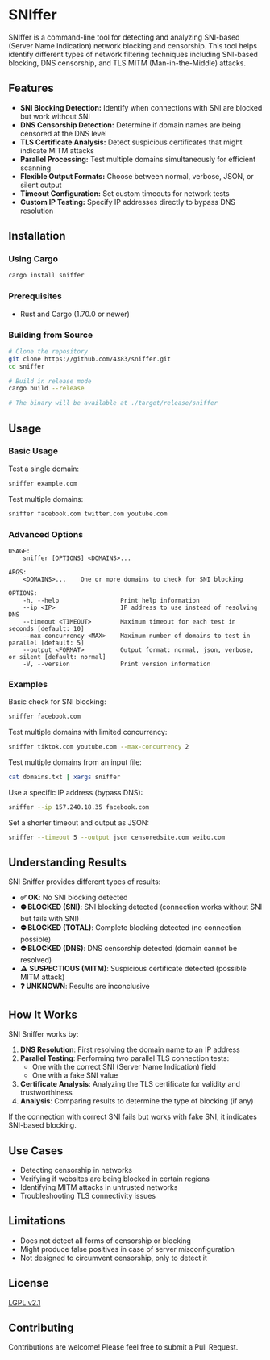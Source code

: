 # SNIffer

SNIffer is a command-line tool for detecting and analyzing SNI-based (Server Name Indication) network blocking and censorship. This tool helps identify different types of network filtering techniques including SNI-based blocking, DNS censorship, and TLS MITM (Man-in-the-Middle) attacks.

## Features

- **SNI Blocking Detection:** Identify when connections with SNI are blocked but work without SNI
- **DNS Censorship Detection:** Determine if domain names are being censored at the DNS level
- **TLS Certificate Analysis:** Detect suspicious certificates that might indicate MITM attacks
- **Parallel Processing:** Test multiple domains simultaneously for efficient scanning
- **Flexible Output Formats:** Choose between normal, verbose, JSON, or silent output
- **Timeout Configuration:** Set custom timeouts for network tests
- **Custom IP Testing:** Specify IP addresses directly to bypass DNS resolution

## Installation

### Using Cargo

```bash
cargo install sniffer
```

### Prerequisites

- Rust and Cargo (1.70.0 or newer)

### Building from Source

```bash
# Clone the repository
git clone https://github.com/4383/sniffer.git
cd sniffer

# Build in release mode
cargo build --release

# The binary will be available at ./target/release/sniffer
```

## Usage

### Basic Usage

Test a single domain:
```bash
sniffer example.com
```

Test multiple domains:
```bash
sniffer facebook.com twitter.com youtube.com
```

### Advanced Options

```
USAGE:
    sniffer [OPTIONS] <DOMAINS>...

ARGS:
    <DOMAINS>...    One or more domains to check for SNI blocking

OPTIONS:
    -h, --help                 Print help information
    --ip <IP>                  IP address to use instead of resolving DNS
    --timeout <TIMEOUT>        Maximum timeout for each test in seconds [default: 10]
    --max-concurrency <MAX>    Maximum number of domains to test in parallel [default: 5]
    --output <FORMAT>          Output format: normal, json, verbose, or silent [default: normal]
    -V, --version              Print version information
```

### Examples

Basic check for SNI blocking:
```bash
sniffer facebook.com
```

Test multiple domains with limited concurrency:
```bash
sniffer tiktok.com youtube.com --max-concurrency 2
```

Test multiple domains from an input file:
```bash
cat domains.txt | xargs sniffer
```

Use a specific IP address (bypass DNS):
```bash
sniffer --ip 157.240.18.35 facebook.com
```

Set a shorter timeout and output as JSON:
```bash
sniffer --timeout 5 --output json censoredsite.com weibo.com
```

## Understanding Results

SNI Sniffer provides different types of results:

- **✅ OK**: No SNI blocking detected
- **⛔ BLOCKED (SNI)**: SNI blocking detected (connection works without SNI but fails with SNI)
- **⛔ BLOCKED (TOTAL)**: Complete blocking detected (no connection possible)
- **⛔ BLOCKED (DNS)**: DNS censorship detected (domain cannot be resolved)
- **⚠️ SUSPECTIOUS (MITM)**: Suspicious certificate detected (possible MITM attack)
- **❓ UNKNOWN**: Results are inconclusive

## How It Works

SNI Sniffer works by:

1. **DNS Resolution**: First resolving the domain name to an IP address
2. **Parallel Testing**: Performing two parallel TLS connection tests:
   - One with the correct SNI (Server Name Indication) field
   - One with a fake SNI value
3. **Certificate Analysis**: Analyzing the TLS certificate for validity and trustworthiness
4. **Analysis**: Comparing results to determine the type of blocking (if any)

If the connection with correct SNI fails but works with fake SNI, it indicates SNI-based blocking.

## Use Cases

- Detecting censorship in networks
- Verifying if websites are being blocked in certain regions
- Identifying MITM attacks in untrusted networks
- Troubleshooting TLS connectivity issues

## Limitations

- Does not detect all forms of censorship or blocking
- Might produce false positives in case of server misconfiguration
- Not designed to circumvent censorship, only to detect it

## License

[LGPL v2.1](LICENSE)

## Contributing

Contributions are welcome! Please feel free to submit a Pull Request.